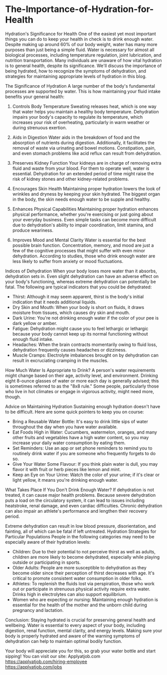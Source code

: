 # The-Importance-of-Hydration-for-Health
Hydration's Significance for Health
One of the easiest yet most important things you can do to keep your health in check is to drink enough water. Despite making up around 60% of our body weight, water has many more purposes than just being a simple fluid. Water is necessary for almost all biological processes, including temperature regulation, joint lubrication, and nutrition transportation. Many individuals are unaware of how vital hydration is to general health, despite its significance. We'll discuss the importance of being hydrated, how to recognize the symptoms of dehydration, and strategies for maintaining appropriate levels of hydration in this blog.

The Significance of Hydration
A large number of the body's fundamental processes are supported by water. This is how maintaining your fluid intake benefits your general health:

 1. Controls Body Temperature
Sweating releases heat, which is one way that water helps you maintain a healthy body temperature. Dehydration impairs your body's capacity to regulate its temperature, which increases your risk of overheating, particularly in warm weather or during strenuous exertion.

2. Aids in Digestion
Water aids in the breakdown of food and the absorption of nutrients during digestion. Additionally, it facilitates the removal of waste via urinating and bowel motions. Constipation, pain, and even stomach problems like acid reflux can result from dehydration.

3. Preserves Kidney Function
Your kidneys are in charge of removing extra fluid and waste from your blood. For them to operate well, water is essential. Dehydration for an extended period of time might raise the risk of kidney stones and other kidney-related problems.

4. Encourages Skin Health
Maintaining proper hydration lowers the look of wrinkles and dryness by keeping your skin hydrated. The biggest organ in the body, the skin needs enough water to be supple and healthy.

5. Enhances Physical Capabilities
Maintaining proper hydration enhances physical performance, whether you're exercising or just going about your everyday business. Even simple tasks can become more difficult due to dehydration's ability to impair coordination, limit stamina, and produce weariness.

6. Improves Mood and Mental Clarity
Water is essential for the best possible brain function. Concentration, memory, and mood are just a few of the cognitive processes that might suffer with even minor dehydration. According to studies, those who drink enough water are less likely to suffer from anxiety or mood fluctuations.

Indices of Dehydration
When your body loses more water than it absorbs, dehydration sets in. Even slight dehydration can have an adverse effect on your body's functioning, whereas extreme dehydration can potentially be fatal. The following are typical indicators that you could be dehydrated:

- Thirst: Although it may seem apparent, thirst is the body's initial indication that it needs additional liquids.
- Dry Skin and Mouth: When your body is short on fluids, it draws moisture from tissues, which causes dry skin and mouth.
- Dark Urine: You're not drinking enough water if the color of your pee is dark yellow or amber.
- Fatigue: Dehydration might cause you to feel lethargic or lethargic because your body cannot keep up its normal functioning without enough fluid intake.
- Headaches: When the brain contracts momentarily owing to fluid loss, dehydration frequently causes headaches or dizziness.
- Muscle Cramps: Electrolyte imbalances brought on by dehydration can result in excruciating cramping in the muscles.

How Much Water Is Appropriate to Drink?
A person's water requirements might change based on their age, activity level, and environment. Drinking eight 8-ounce glasses of water or more each day is generally advised; this is sometimes referred to as the "8x8 rule." Some people, particularly those who live in hot climates or engage in vigorous activity, might need more, though.

Advice on Maintaining Hydration
Sustaining enough hydration doesn't have to be difficult. Here are some quick pointers to keep you on course:

- Bring a Reusable Water Bottle: It's easy to drink little sips of water throughout the day when you have water available.
- Eat Foods High in Water: Cucumbers, watermelon, oranges, and many other fruits and vegetables have a high water content, so you may increase your daily water consumption by eating them.
- Set Reminders: Use an app or set phone reminders to remind you to routinely drink water if you are someone who frequently forgets to do so.
- Give Your Water Some Flavour: If you think plain water is dull, you may flavor it with fruit or herb pieces like lemon and mint.
- Keep an Eye on Your Urine: Watch the color of your urine; if it's clear or light yellow, it means you're drinking enough water.

What Takes Place If You Don't Drink Enough Water?
If dehydration is not treated, it can cause major health problems. Because severe dehydration puts a load on the circulatory system, it can lead to issues including heatstroke, renal damage, and even cardiac difficulties. Chronic dehydration can also impair an athlete's performance and lengthen their recovery period.

Extreme dehydration can result in low blood pressure, disorientation, and fainting, all of which can be fatal if left untreated.
Hydration Strategies for Particular Populations
People in the following categories may need to be especially aware of their hydration levels:
- Children: Due to their potential to not perceive thirst as well as adults, children are more likely to become dehydrated, especially while playing outside or participating in sports.
- Older Adults: People are more susceptible to dehydration as they become older since their perception of thirst decreases with age. It's critical to promote consistent water consumption in older folks.
- Athletes: To replenish the fluids lost via perspiration, those who work out or participate in strenuous physical activity require extra water. Drinks high in electrolytes can also support equilibrium.
- Women who are expecting or nursing: Maintaining enough hydration is essential for the health of the mother and the unborn child during pregnancy and lactation.

Conclusion:
Staying hydrated is crucial for preserving general health and wellbeing. Water is essential to every aspect of your body, including digestion, renal function, mental clarity, and energy levels. Making sure your body is properly hydrated and aware of the warning symptoms of dehydration can help to maintain optimal bodily function.

Your body will appreciate you for this, so grab your water bottle and start sipping!
You can visit our site: Applyatjob.com<br>
 https://applyatjob.com/hiring-employee<br>
https://applyatjob.com/jobs
